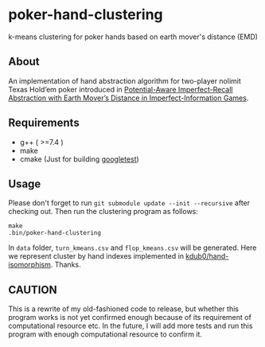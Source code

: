 # poker-hand-clustering
k-means clustering for poker hands based on earth mover's distance (EMD)

## About
An implementation of hand abstraction algorithm for two-player nolimit Texas Hold’em poker introduced in [Potential-Aware Imperfect-Recall Abstraction with Earth Mover’s Distance in
Imperfect-Information Games](https://www.researchgate.net/publication/287088563_Potential-aware_imperfect-recall_abstraction_with_earth_mover's_distance_in_imperfect-information_games).

## Requirements
- g++ ( >=7.4 )
- make
- cmake (Just for building [googletest](https://github.com/google/googletest))

## Usage

Please don't forget to run `git submodule update --init --recursive` after checking out. Then run the clustering program as follows:

    make
    .bin/poker-hand-clustering

  In `data` folder, `turn_kmeans.csv` and `flop_kmeans.csv` will be generated. Here we represent cluster by hand indexes implemented in [kdub0/hand-isomorphism](https://github.com/kdub0/hand-isomorphism). Thanks.

## CAUTION

This is a rewrite of my old-fashioned code to release, but whether this program works is not yet confirmed enough because of its requirement of computational resource etc. In the future, I will add more tests and run this program with enough computational resource to confirm it.
